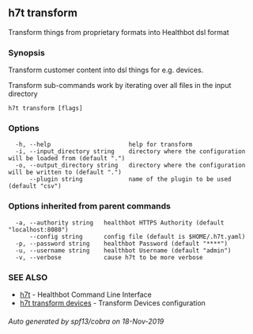 ## h7t transform

Transform things from proprietary formats into Healthbot dsl format

### Synopsis

Transform customer content into dsl things for e.g. devices.

Transform sub-commands work by iterating over all files in the input directory

```
h7t transform [flags]
```

### Options

```
  -h, --help                      help for transform
  -i, --input_directory string    directory where the configuration will be loaded from (default ".")
  -o, --output_directory string   directory where the configuration will be written to (default ".")
      --plugin string             name of the plugin to be used (default "csv")
```

### Options inherited from parent commands

```
  -a, --authority string   healthbot HTTPS Authority (default "localhost:8080")
      --config string      config file (default is $HOME/.h7t.yaml)
  -p, --password string    healthbot Password (default "****")
  -u, --username string    healthbot Username (default "admin")
  -v, --verbose            cause h7t to be more verbose
```

### SEE ALSO

* [h7t](h7t.md)	 - Healthbot Command Line Interface
* [h7t transform devices](h7t_transform_devices.md)	 - Transform Devices configuration

###### Auto generated by spf13/cobra on 18-Nov-2019
